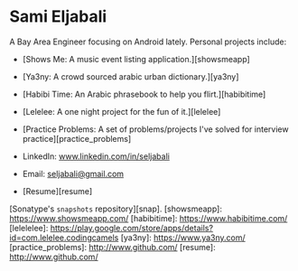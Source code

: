 # Sami Eljabali
A Bay Area Engineer focusing on Android lately. Personal projects include:

- [Shows Me: A music event listing application.][showsmeapp]
- [Ya3ny: A crowd sourced arabic urban dictionary.][ya3ny]
- [Habibi Time: An Arabic phrasebook to help you flirt.][habibitime]
- [Lelelee: A one night project for the fun of it.][lelelee]
- [Practice Problems: A set of problems/projects I've solved for interview practice][practice_problems]

- LinkedIn: www.linkedin.com/in/seljabali
- Email: seljabali@gmail.com
- [Resume][resume]

[Sonatype's `snapshots` repository][snap].
[showsmeapp]: https://www.showsmeapp.com/
[habibitime]: https://www.habibitime.com/
[lelelelee]: https://play.google.com/store/apps/details?id=com.lelelee.codingcamels
[ya3ny]: https://www.ya3ny.com/
[practice_problems]: http://www.github.com/
[resume]: http://www.github.com/
